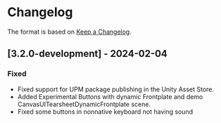 # Changelog

The format is based on [Keep a Changelog](https://keepachangelog.com/en/1.1.0/).

## [3.2.0-development] - 2024-02-04

### Fixed

* Fixed support for UPM package publishing in the Unity Asset Store.
* Added Experimental Buttons with dynamic Frontplate and demo CanvasUITearsheetDynamicFrontplate scene.
* Fixed some buttons in nonnative keyboard not having sound